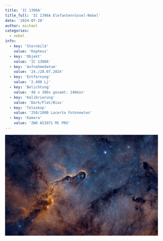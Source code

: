 ```yaml
---
title: 'IC 1396A'
title_full: 'IC 1396A Elefantenrüssel-Nebel'
date: '2024-07-28'
author: michael
categories:
  - nebel
info:
  - key: 'Sternbild'
    value: 'Kepheus'
  - key: 'Objekt'
    value: 'IC 1386A'
  - key: 'Aufnahmedatum'
    value: '24./28.07.2024'
  - key: 'Entfernung'
    value: '2.400 Lj'
  - key: 'Belichtung'
    value: '48 x 300s gesamt: 240min'
  - key: 'Kalibrierung'
    value: 'Dark/Flat/Bias'
  - key: 'Teleskop'
    value: '250/1000 Lacerta Fotonewton'
  - key: 'Kamera'
    value: 'ZWO ASI071 MC PRO'
---
```


![IC 1396A](header.jpg 'IC 1396A')
